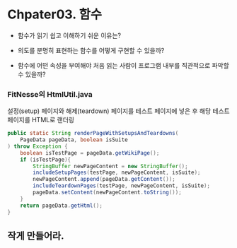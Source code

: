# Chpater03. 함수

- 함수가 읽기 쉽고 이해하기 쉬운 이유는?

- 의도를 분명히 표현하는 함수를 어떻게 구현할 수 있을까?

- 함수에 어떤 속성을 부여해야 처음 읽는 사람이 프로그램 내부를 직관적으로 파악할 수 있을까?


### FitNesse의 HtmlUtil.java
 설정(setup) 페이지와 해제(teardown) 페이지를 테스트 페이지에 넣은 후 해당 테스트 페이지를 HTML로 랜더링
```java
public static String renderPageWithSetupsAndTeardowns(
    PageData pageData, boolean isSuite
) throw Exception {
    boolean isTestPage = pageData.getWikiPage();
    if (isTestPage){
        StringBuffer newPageContent = new StringBuffer();
        includeSetupPages(testPage, newPageContent, isSuite);
        newPageContent.append(pageData.getContent());
        includeTeardownPages(testPage, newPageContent, isSuite);
        pageData.setContent(newPageContent.toString());
    }
    return pageData.getHtml();
}

```

## 작게 만들어라.
